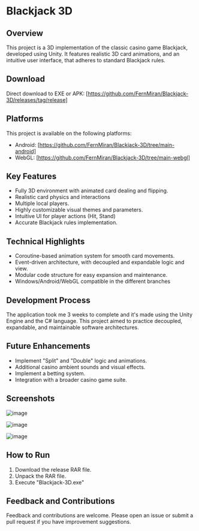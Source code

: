# Blackjack 3D

## Overview
This project is a 3D implementation of the classic casino game Blackjack, developed using Unity. It features realistic 3D card animations, and an intuitive user interface, that adheres to standard Blackjack rules.

## Download
Direct download to EXE or APK: [https://github.com/FernMiran/Blackjack-3D/releases/tag/release]

## Platforms
This project is available on the following platforms:

- Android:
[https://github.com/FernMiran/Blackjack-3D/tree/main-android]
- WebGL:
[https://github.com/FernMiran/Blackjack-3D/tree/main-webgl]

## Key Features
- Fully 3D environment with animated card dealing and flipping.
- Realistic card physics and interactions
- Multiple local players.
- Highly customizable visual themes and parameters.
- Intuitive UI for player actions (Hit, Stand)
- Accurate Blackjack rules implementation.

## Technical Highlights
- Coroutine-based animation system for smooth card movements.
- Event-driven architecture, with decoupled and expandable logic and view.
- Modular code structure for easy expansion and maintenance.
- Windows/Android/WebGL compatible in the different branches

## Development Process
The application took me 3 weeks to complete and it's made using the Unity Engine and the C# language. This project aimed to practice decoupled, expandable, and maintainable software architectures.

## Future Enhancements
- Implement "Split" and "Double" logic and animations.
- Additional casino ambient sounds and visual effects.
- Implement a betting system.
- Integration with a broader casino game suite.

## Screenshots
![image](https://github.com/user-attachments/assets/23f48228-dbed-4995-85af-9b21adb30cf2)

![image](https://github.com/user-attachments/assets/c88f4ad3-b4bf-4241-82f7-b6a3aac7c22f)

![image](https://github.com/user-attachments/assets/e19cd7f2-1741-4faa-b2ea-d1cbcf68c737)

## How to Run
1. Download the release RAR file.
2. Unpack the RAR file.
3. Execute "Blackjack-3D.exe"

## Feedback and Contributions
Feedback and contributions are welcome. Please open an issue or submit a pull request if you have improvement suggestions.
